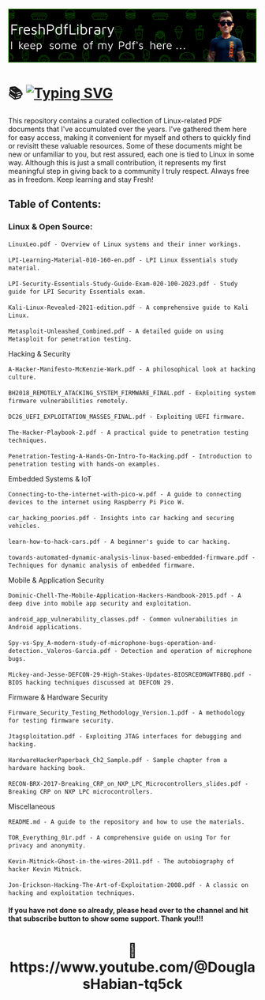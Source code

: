 ![Header](https://github.com/DouglasFreshHabian/FreshPdfLibrary/blob/main/Graphics/fresh-pdf-github-header-image.png)
# 📚 [![Typing SVG](https://readme-typing-svg.demolab.com?font=Fira+Code&size=19&pause=1000&color=00F705&center=true&width=435&lines=Firmware+Security+Testing+Methodology;LPI+Learning+Materials+101-500;The+Official+Radare2+Book+3rd+Edition;The+Web+Application+Hackers+Handbook;Kali+Linux+Revealed+2021+Edition)](https://git.io/typing-svg)

This repository contains a curated collection of Linux-related PDF documents that I've accumulated over the years. I've gathered them here for easy access, making it convenient for myself and others to quickly find or revisitt these valuable resources. Some of these documents might be new or unfamiliar to you, but rest assured, each one is tied to Linux in some way. Although this is just a small contribution, it represents my first meaningful step in giving back to a community I truly respect. Always free as in freedom. Keep learning and stay Fresh!

## Table of Contents:

### Linux & Open Source:

    LinuxLeo.pdf - Overview of Linux systems and their inner workings.

    LPI-Learning-Material-010-160-en.pdf - LPI Linux Essentials study material.

    LPI-Security-Essentials-Study-Guide-Exam-020-100-2023.pdf - Study guide for LPI Security Essentials exam.

    Kali-Linux-Revealed-2021-edition.pdf - A comprehensive guide to Kali Linux.

    Metasploit-Unleashed_Combined.pdf - A detailed guide on using Metasploit for penetration testing.

Hacking & Security

    A-Hacker-Manifesto-McKenzie-Wark.pdf - A philosophical look at hacking culture.

    BH2018_REMOTELY_ATACKING_SYSTEM_FIRMWARE_FINAL.pdf - Exploiting system firmware vulnerabilities remotely.

    DC26_UEFI_EXPLOITATION_MASSES_FINAL.pdf - Exploiting UEFI firmware.

    The-Hacker-Playbook-2.pdf - A practical guide to penetration testing techniques.

    Penetration-Testing-A-Hands-On-Intro-To-Hacking.pdf - Introduction to penetration testing with hands-on examples.

Embedded Systems & IoT

    Connecting-to-the-internet-with-pico-w.pdf - A guide to connecting devices to the internet using Raspberry Pi Pico W.

    car_hacking_poories.pdf - Insights into car hacking and securing vehicles.

    learn-how-to-hack-cars.pdf - A beginner's guide to car hacking.

    towards-automated-dynamic-analysis-linux-based-embedded-firmware.pdf - Techniques for dynamic analysis of embedded firmware.

Mobile & Application Security

    Dominic-Chell-The-Mobile-Application-Hackers-Handbook-2015.pdf - A deep dive into mobile app security and exploitation.

    android_app_vulnerability_classes.pdf - Common vulnerabilities in Android applications.

    Spy-vs-Spy_A-modern-study-of-microphone-bugs-operation-and-detection._Valeros-Garcia.pdf - Detection and operation of microphone bugs.

    Mickey-and-Jesse-DEFCON-29-High-Stakes-Updates-BIOSRCEOMGWTFBBQ.pdf - BIOS hacking techniques discussed at DEFCON 29.

Firmware & Hardware Security

    Firmware_Security_Testing_Methodology_Version.1.pdf - A methodology for testing firmware security.

    Jtagsploitation.pdf - Exploiting JTAG interfaces for debugging and hacking.

    HardwareHackerPaperback_Ch2_Sample.pdf - Sample chapter from a hardware hacking book.

    RECON-BRX-2017-Breaking_CRP_on_NXP_LPC_Microcontrollers_slides.pdf - Breaking CRP on NXP LPC microcontrollers.

Miscellaneous

    README.md - A guide to the repository and how to use the materials.

    TOR_Everything_01r.pdf - A comprehensive guide on using Tor for privacy and anonymity.

    Kevin-Mitnick-Ghost-in-the-wires-2011.pdf - The autobiography of hacker Kevin Mitnick.

    Jon-Erickson-Hacking-The-Art-of-Exploitation-2008.pdf - A classic on hacking and exploitation techniques.

















#### If you have not done so already, please head over to the channel and hit that subscribe button to show some support. Thank you!!!
<h1 align="center">
 🔗 https://www.youtube.com/@DouglasHabian-tq5ck
</h1>



<!-- 
 _____              _       _____                        _          
|  ___| __ ___  ___| |__   |  ___|__  _ __ ___ _ __  ___(_) ___ ___ 
| |_ | '__/ _ \/ __| '_ \  | |_ / _ \| '__/ _ \ '_ \/ __| |/ __/ __|
|  _|| | |  __/\__ \ | | | |  _| (_) | | |  __/ | | \__ \ | (__\__ \
|_|  |_|  \___||___/_| |_| |_|  \___/|_|  \___|_| |_|___/_|\___|___/
         dfresh@tutanota.com Fresh Forensics, LLC 2025 -->



